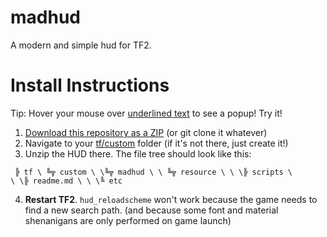 # madhud
A modern and simple hud for TF2.

# Install Instructions
Tip: Hover your mouse over [underlined text](## "Google en passant!") to see a popup! Try it!

1. [Download this repository as a ZIP](## "Code -> Download ZIP") (or git clone it whatever)
2. Navigate to your [tf/custom](## "Steam install directory/steamapps/common/Team Fortress 2/tf/custom") folder (if it's not there, just create it!)
3. Unzip the HUD there. The file tree should look like this:

<code> ╠ tf
\ ╚╦ custom
\ \╚╦ madhud
\ \ ╚╦ resource
\ \ \╠ scripts
\ \ \╠ readme.md
\ \ \╚ etc</code>

4. **Restart TF2**. `hud_reloadscheme` won't work because the game needs to find a new search path. (and because some font and material shenanigans are only performed on game launch)
